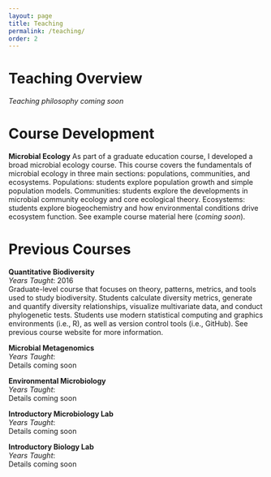 ```yaml
---
layout: page
title: Teaching
permalink: /teaching/
order: 2
---
```


# Teaching Overview

*Teaching philosophy coming soon*


# Course Development

**Microbial Ecology**
As part of a graduate education course, I developed a broad microbial ecology course. This course covers the fundamentals of microbial ecology in three main sections: populations, communities, and ecosystems. Populations: students explore population growth and simple population models. Communities: students explore the developments in microbial community ecology and core ecological theory. Ecosystems: students explore biogeochemistry and how environmental conditions drive ecosystem function. See example course material here (*coming soon*).


# Previous Courses

**Quantitative Biodiversity** <br>
*Years Taught*: 2016 <br>
Graduate-level course that focuses on theory, patterns, metrics, and tools used to study biodiversity. Students calculate diversity metrics, generate and quantify diversity relationships, visualize multivariate data, and conduct phylogenetic tests. Students use modern statistical computing and graphics environments (i.e., R), as well as version control tools (i.e., GitHub). See previous course website for more information.

**Microbial Metagenomics** <br>
*Years Taught*: <br>
Details coming soon

**Environmental Microbiology** <br>
*Years Taught*: <br>
Details coming soon

**Introductory Microbiology Lab** <br>
*Years Taught*: <br>
Details coming soon

**Introductory Biology Lab** <br>
*Years Taught*: <br>
Details coming soon
